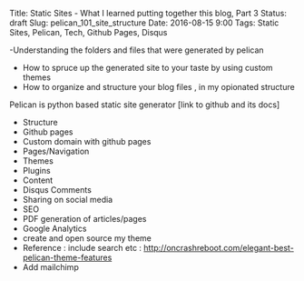 Title: Static Sites - What I learned putting together this blog, Part 3
Status: draft
Slug: pelican_101_site_structure
Date: 2016-08-15 9:00
Tags: Static Sites, Pelican, Tech, Github Pages, Disqus



 -Understanding the folders and files that were generated by pelican
- How to spruce up the generated site to your taste by using custom themes
- How to organize and structure your blog files , in my opionated structure



Pelican is python based static site generator [link to github and its docs]
- Structure
- Github pages
- Custom domain with github pages
- Pages/Navigation
- Themes
- Plugins
- Content
- Disqus Comments
- Sharing on social media
- SEO
- PDF generation of articles/pages
- Google Analytics
- create and open source my theme
- Reference : include search etc : http://oncrashreboot.com/elegant-best-pelican-theme-features
- Add mailchimp
